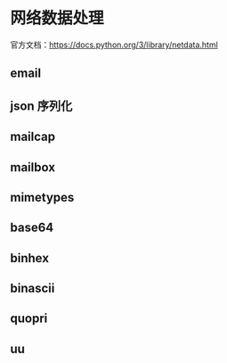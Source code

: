# 网络数据处理

官方文档：https://docs.python.org/3/library/netdata.html

## email


## json 序列化


## mailcap


## mailbox


## mimetypes


## base64


## binhex


## binascii


## quopri


## uu


